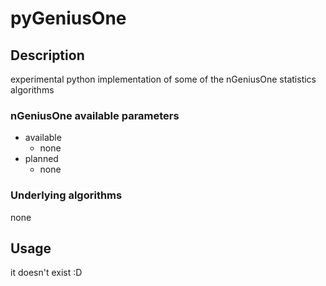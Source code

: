 # pyGeniusOne
## Description
experimental python implementation of some of the nGeniusOne statistics algorithms

### nGeniusOne available parameters
- available
	- none
- planned
	- none

### Underlying algorithms
none

## Usage
it doesn't exist :D

